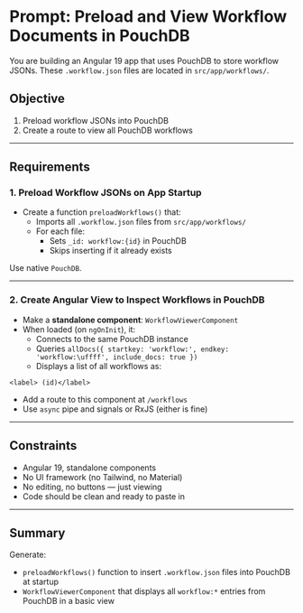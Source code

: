 # Prompt: Preload and View Workflow Documents in PouchDB

You are building an Angular 19 app that uses PouchDB to store workflow JSONs. These `.workflow.json` files are located in `src/app/workflows/`.

## Objective

1. Preload workflow JSONs into PouchDB
2. Create a route to view all PouchDB workflows

---

## Requirements

### 1. Preload Workflow JSONs on App Startup

- Create a function `preloadWorkflows()` that:
  - Imports all `.workflow.json` files from `src/app/workflows/`
  - For each file:
    - Sets `_id: workflow:{id}` in PouchDB
    - Skips inserting if it already exists

Use native `PouchDB`.

---

### 2. Create Angular View to Inspect Workflows in PouchDB

- Make a **standalone component**: `WorkflowViewerComponent`
- When loaded (on `ngOnInit`), it:
  - Connects to the same PouchDB instance
  - Queries `allDocs({ startkey: 'workflow:', endkey: 'workflow:\uffff', include_docs: true })`
  - Displays a list of all workflows as:

```
<label> (id)</label>
```

- Add a route to this component at `/workflows`
- Use `async` pipe and signals or RxJS (either is fine)

---

## Constraints

- Angular 19, standalone components
- No UI framework (no Tailwind, no Material)
- No editing, no buttons — just viewing
- Code should be clean and ready to paste in

---

## Summary

Generate:
- `preloadWorkflows()` function to insert `.workflow.json` files into PouchDB at startup
- `WorkflowViewerComponent` that displays all `workflow:*` entries from PouchDB in a basic view
